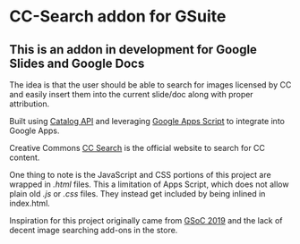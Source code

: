 # CC-Search addon for GSuite

## This is an addon in development for Google Slides and Google Docs
The idea is that the user should be able to search for images licensed by CC and easily insert
them into the current slide/doc along with proper attribution.

Built using [Catalog API](https://github.com/creativecommons/cccatalog-api)
and leveraging [Google Apps Script](https://developers.google.com/apps-script/)
to integrate into Google Apps.

Creative Commons [CC Search](https://ccsearch.creativecommons.org/) is the
official website to search for CC content.

One thing to note is the JavaScript and CSS portions of this project are wrapped in *.html*
files. This a limitation of Apps Script, which does not allow plain old *.js* or *.css* files.
They instead get included by being inlined in index.html.

Inspiration for this project originally came from [GSoC 2019](https://summerofcode.withgoogle.com/)
and the lack of decent image searching add-ons in the store.
